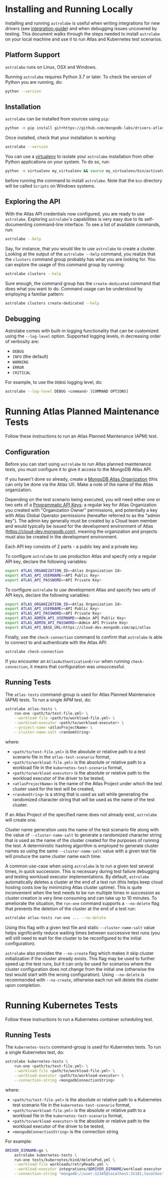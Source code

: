 # Installing and Running Locally

Installing and running `astrolabe` is useful when writing integrations
for new drivers (see [integration-guide](./integration-guide.md)) and when debugging issues
uncovered by testing. This document walks through the steps needed to
install `astrolabe` on your local machine and use it to run Atlas and
Kubernetes test scenarios.

## Platform Support

`astrolabe` runs on Linux, OSX and Windows.

Running `astrolabe` requires Python 3.7 or later. To check the version
of Python you are running, do:

``` bash
python --version
```

## Installation

`astrolabe` can be installed from sources using `pip`:

``` bash
python -m pip install git+https://github.com/mongodb-labs/drivers-atlas-testing.git
```

Once installed, check that your installation is working:

``` bash
astrolabe --version
```

You can use a [virtualenv](https://virtualenv.pypa.io/en/latest/) to
isolate your `astrolabe` installation from other Python applications on
your system. To do so, run:

``` bash
python -m virtualenv my_virtualenv && source my_virtualenv/bin/activate
```

before running the command to install `astrolabe`. Note that the `bin`
directory will be called `Scripts` on Windows systems.


## Exploring the API

With the Atlas API credentials now configured, you are ready to use
`astrolabe`. Exploring `astrolabe`'s capabilities is very easy due to
its self-documenting command-line interface. To see a list of available
commands, run:

``` bash
astrolabe --help
```

Say, for instance, that you would like to use `astrolabe` to create a
cluster. Looking at the output of the `astrolabe --help` command, you
realize that the `clusters` command group probably has what you are
looking for. You can explore the usage of this command group by running:

``` bash
astrolabe clusters --help
```

Sure enough, the command group has the `create-dedicated` command that
does what you want to do. Command usage can be understood by employing a
familiar pattern:

``` bash
astrolabe clusters create-dedicated --help
```

## Debugging

Astrolabe comes with built-in logging functionality that can be
customized using the `--log-level` option. Supported logging levels, in
decreasing order of verbosity are:

- `DEBUG`
- `INFO` (the default)
- `WARNING`
- `ERROR`
- `CRITICAL`

For example, to use the `DEBUG` logging level, do:

``` bash
astrolabe --log-level DEBUG <command> [COMMAND OPTIONS]
```

# Running Atlas Planned Maintenance Tests

Follow these instructions to run an Atlas Planned Maintenance (APM)
test.

## Configuration

Before you can start using `astrolabe` to run Atlas planned maintenance
tests, you must configure it to give it access to the MongoDB Atlas API.

If you haven't done so already, create a [MongoDB Atlas
Organization](https://docs.atlas.mongodb.com/organizations-projects)
(this can only be done via the Atlas UI). Make a note of the name of the
Atlas organization.

Depending on the test scenario being executed, you will need either one
or two sets of a [Programmatic API
Keys](https://docs.atlas.mongodb.com/configure-api-access/): a regular
key for Atlas Organization you created with "Organization Owner"
permissions, and potentially a key with Atlas Global Operator
permissions (hereafter referred to as the "admin key"). The admin key
generally must be created by a Cloud team member and would typically be
issued for the development environment of Atlas
(<https://cloud-dev.mongodb.com>), meaning the organization and projects
must also be created in the development environment.

Each API key consists of 2 parts - a public key and a private key.

To configure `astrolabe` to use production Atlas and specify only a
regular API key, declare the following variables:

``` bash
export ATLAS_ORGANIZATION_ID=<Atlas Organization Id>
export ATLAS_API_USERNAME=<API Public Key>
export ATLAS_API_PASSWORD=<API Private Key>
```

To configure `astrolabe` to use development Atlas and specify two sets
of API keys, declare the following variables:

``` bash
export ATLAS_ORGANIZATION_ID=<Atlas Organization Id>
export ATLAS_API_USERNAME=<API Public Key>
export ATLAS_API_PASSWORD=<API Private Key>
export ATLAS_ADMIN_API_USERNAME=<Admin API Public Key>
export ATLAS_ADMIN_API_PASSWORD=<Admin API Private Key>
export ATLAS_API_BASE_URL=https://cloud-dev.mongodb.com/api/atlas
```

Finally, use the `check-connection` command to confirm that `astrolabe`
is able to connect to and authenticate with the Atlas API:

``` bash
astrolabe check-connection
```

If you encounter an `AtlasAuthenticationError` when running
`check-connection`, it means that configuration was unsuccessful.

## Running Tests

The `atlas-tests` command-group is used for Atlas Planned Maintenance
(APM) tests. To run a single APM test, do:

``` bash
astrolabe atlas-tests \
    run-one <path/to/test-file.yml> \
    --workload-file <path/to/workload-file.yml> \
    --workload-executor <path/to/workload-executor> \
    --project-name <atlasProjectName> \
    --cluster-name-salt <randomString>
```

where:

- `<path/to/test-file.yml>` is the absolute or relative path to a test
  scenario file in the `atlas-test-scenario` format,
- `<path/to/workload-file.yml>` is the absolute or relative path to a
  workload file in the `kubernetes-test-scenario` format,
- `<path/to/workload-executor>` is the absolute or relative path to the
  workload executor of the driver to be tested,
- `<atlasProjectName>` is the name of the Atlas Project under which the
  test cluster used for the test will be created,
- `<randomString>` is a string that is used as salt while generating the
  randomized character string that will be used as the name of the test
  cluster.


If an Atlas Project of the specified name does not already exist,
`astrolabe` will create one.

Cluster name generation uses the name of the test scenario file along
with the value of `--cluster-name-salt` to generate a randomized
character string that is used as the name of the cluster created for the
purposes of running the test. A deterministic hashing algorithm is
employed to generate cluster names so using the same
`--cluster-name-salt` value with a given test file will produce the same
cluster name each time.

A common use-case when using `astrolabe` is to run a given test several
times, in quick succession. This is necessary during test failure
debugging and testing workload executor implementations. By default,
`astrolabe` automatically deletes a cluster at the end of a test run
(this helps keep cloud hosting costs low by minimizing Atlas cluster
uptime). This is quite inconvenient when the test needs to be run
multiple times in succession as cluster creation is very time consuming
and can take up to 10 minutes. To ameliorate the situation, the
`run-one` command supports a `--no-delete` flag that prevents the
deletion of the cluster at the end of a test run:

``` bash
astrolabe atlas-tests run-one ... --no-delete
```

Using this flag with a given test file and static `--cluster-name-salt`
value helps significantly reduce waiting times between successive test
runs (you will still need to wait for the cluster to be reconfigured to
the initial configuration).

`astrolabe` also provides the `--no-create` flag which makes it skip
cluster initialization if the cluster already exists. This flag may be
used to further speed up the test runs, but it can only be used for
scenarios where the cluster configuration does not change from the
initial one (otherwise the test would start with the wrong
configuration). Using `--no-delete` is recommended with `--no-create`,
otherwise each run will delete the cluster upon completion.

# Running Kubernetes Tests

Follow these instructions to run a Kubernetes container scheduling test.

## Running Tests

The `kubernetes-tests` command-group is used for Kubernetes tests. To
run a single Kubernetes test, do:

``` bash
astrolabe kubernetes-tests \
    run-one <path/to/test-file.yml> \
    --workload-file <path/to/workload-file.yml> \
    --workload-executor <path/to/workload-executor> \
    --connection-string <mongodbConnectionString>
```

where:

- `<path/to/test-file.yml>` is the absolute or relative path to a
  Kubernetes test scenario file in the `kubernetes-test-scenario`
  format,
- `<path/to/workload-file.yml>` is the absolute or relative path to a
  workload file in the `kubernetes-test-scenario` format,
- `<path/to/workload-executor>` is the absolute or relative path to the
  workload executor of the driver to be tested,
- `<mongodbConnectionString>` is the connection string

For example:

``` bash
DRIVER_DIRNAME=go \
    astrolabe kubernetes-tests \
    run-one tests/kubernetes/kind/deletePod.yml \
    --workload-file workloads/retryReads.yml \
    --workload-executor integrations/$DRIVER_DIRNAME/workload-executor \
    --connection-string "mongodb://user:12345@localhost:31181,localhost:31182,localhost:31183/admin?tls=true&tlsCertificateKeyFile=$(pwd)/mongodb_tls_cert.pem&tlsCAFile=$(pwd)/kubernetes/kind/rootCA.pem"
```
